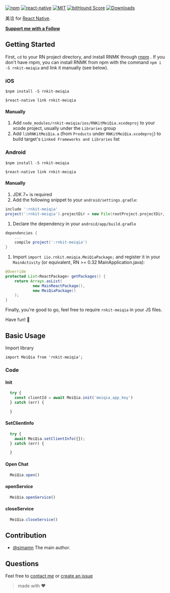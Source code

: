 [![npm][npm-badge]][npm]
[![react-native][rn-badge]][rn]
[![MIT][license-badge]][license]
[![bitHound Score][bithound-badge]][bithound]
[![Downloads](https://img.shields.io/npm/dm/rnkit-meiqia.svg)](https://www.npmjs.com/package/rnkit-meiqia)

美洽 for [React Native][rn].

[**Support me with a Follow**](https://github.com/simman/followers)

[npm-badge]: https://img.shields.io/npm/v/rnkit-meiqia.svg
[npm]: https://www.npmjs.com/package/rnkit-meiqia
[rn-badge]: https://img.shields.io/badge/react--native-v0.46-05A5D1.svg
[rn]: https://facebook.github.io/react-native
[license-badge]: https://img.shields.io/dub/l/vibe-d.svg
[license]: https://raw.githubusercontent.com/rnkit/rnkit-meiqia/master/LICENSE
[bithound-badge]: https://www.bithound.io/github/rnkit/rnkit-meiqia/badges/score.svg
[bithound]: https://www.bithound.io/github/rnkit/rnkit-meiqia

## Getting Started

First, `cd` to your RN project directory, and install RNMK through [rnpm](https://github.com/rnpm/rnpm) . If you don't have rnpm, you can install RNMK from npm with the command `npm i -S rnkit-meiqia` and link it manually (see below).

### iOS

  `$npm install -S rnkit-meiqia`

  `$react-native link rnkit-meiqia`


#### Manually
1. Add `node_modules/rnkit-meiqia/ios/RNKitMeiQia.xcodeproj` to your xcode project, usually under the `Libraries` group
1. Add `libRNKitMeiQia.a` (from `Products` under `RNKitMeiQia.xcodeproj`) to build target's `Linked Frameworks and Libraries` list



### Android

  `$npm install -S rnkit-meiqia`

  `$react-native link rnkit-meiqia`

#### Manually
1. JDK 7+ is required
1. Add the following snippet to your `android/settings.gradle`:

  ```gradle
include ':rnkit-meiqia'
project(':rnkit-meiqia').projectDir = new File(rootProject.projectDir, '../node_modules/rnkit-meiqia/android/app')
  ```
  
1. Declare the dependency in your `android/app/build.gradle`
  
  ```gradle
  dependencies {
      ...
      compile project(':rnkit-meiqia')
  }
  ```
  
1. Import `import iio.rnkit.meiqia.MeiQiaPackage;` and register it in your `MainActivity` (or equivalent, RN >= 0.32 MainApplication.java):

  ```java
  @Override
  protected List<ReactPackage> getPackages() {
      return Arrays.asList(
              new MainReactPackage(),
              new MeiQiaPackage()
      );
  }
  ```

Finally, you're good to go, feel free to require `rnkit-meiqia` in your JS files.

Have fun! :metal:

## Basic Usage

Import library

```
import MeiQia from 'rnkit-meiqia';
```

### Code

#### Init

```jsx
  try {
    const clientId = await MeiQia.init('meiqia_app_key')
  } catch (err) {

  }
```

#### SetClientInfo

```jsx
  try {
    await MeiQia.setClientInfo({});
  } catch (err) {

  }
```

#### Open Chat

```jsx
  MeiQia.open()
```

#### openService

```jsx
  MeiQia.openService()
```

#### closeService

```jsx
  MeiQia.closeService()
```


## Contribution

- [@simamn](mailto:liwei0990@gmail.com) The main author.

## Questions

Feel free to [contact me](mailto:liwei0990@gmail.com) or [create an issue](https://github.com/rnkit/rnkit-meiqia/issues/new)

> made with ♥


